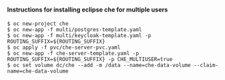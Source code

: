 #### Instructions for installing eclipse che for multiple users


```
$ oc new-project che
$ oc new-app -f multi/postgres-template.yaml
$ oc new-app -f multi/keycloak-template.yaml -p ROUTING_SUFFIX=${ROUTING_SUFFIX}
$ oc apply -f pvc/che-server-pvc.yaml
$ oc new-app -f che-server-template.yaml -p ROUTING_SUFFIX=${ROUTING_SUFFIX} -p CHE_MULTIUSER=true
$ oc set volume dc/che --add -m /data --name=che-data-volume --claim-name=che-data-volume
```
